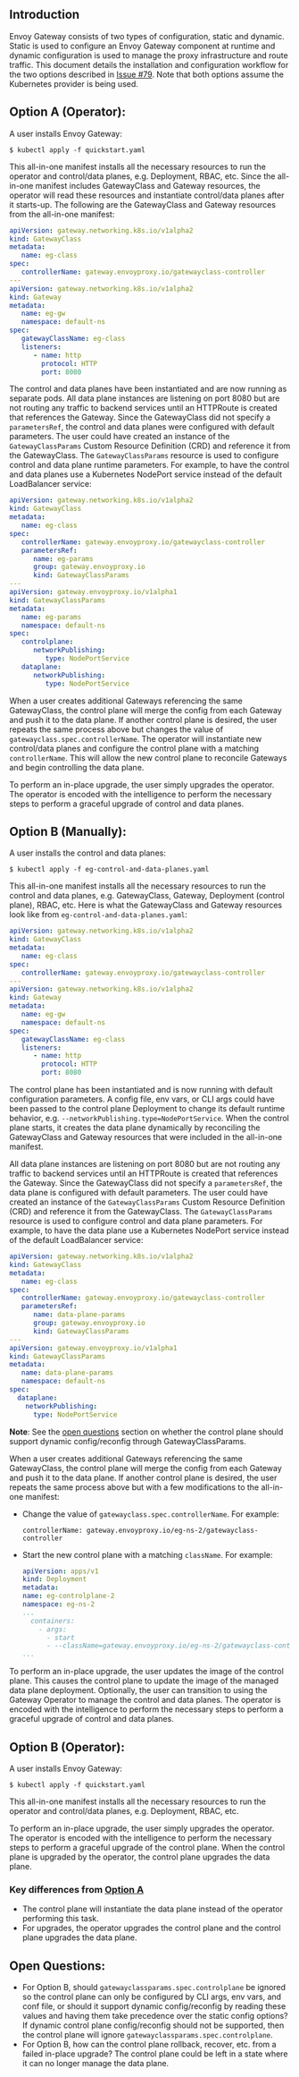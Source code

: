 ## Introduction

Envoy Gateway consists of two types of configuration, static and dynamic. Static is used to configure an Envoy Gateway
component at runtime and dynamic configuration is used to manage the proxy infrastructure and route traffic. This
document details the installation and configuration workflow for the two options described in [Issue #79][79]. Note that
both options assume the Kubernetes provider is being used.

## Option A (Operator):

A user installs Envoy Gateway:
```shell
$ kubectl apply -f quickstart.yaml
```

This all-in-one manifest installs all the necessary resources to run the operator and control/data planes, e.g.
Deployment, RBAC, etc. Since the all-in-one manifest includes GatewayClass and Gateway resources, the operator will
read these resources and instantiate control/data planes after it starts-up. The following are the GatewayClass and
Gateway resources from the all-in-one manifest:
```yaml
apiVersion: gateway.networking.k8s.io/v1alpha2
kind: GatewayClass
metadata:
   name: eg-class
spec:
   controllerName: gateway.envoyproxy.io/gatewayclass-controller
---
apiVersion: gateway.networking.k8s.io/v1alpha2
kind: Gateway
metadata:
   name: eg-gw
   namespace: default-ns
spec:
   gatewayClassName: eg-class
   listeners:
      - name: http
        protocol: HTTP
        port: 8080
```

The control and data planes have been instantiated and are now running as separate pods. All data plane instances are
listening on port 8080 but are not routing any traffic to backend services until an HTTPRoute is created that references
the Gateway. Since the GatewayClass did not specify a `parametersRef`, the control and data planes were configured with
default parameters. The user could have created an instance of the `GatewayClassParams` Custom Resource Definition (CRD)
and reference it from the GatewayClass. The `GatewayClassParams` resource is used to configure control and data plane
runtime parameters. For example, to have the control and data planes use a Kubernetes NodePort service instead of the
default LoadBalancer service:
```yaml
apiVersion: gateway.networking.k8s.io/v1alpha2
kind: GatewayClass
metadata:
   name: eg-class
spec:
   controllerName: gateway.envoyproxy.io/gatewayclass-controller
   parametersRef:
      name: eg-params
      group: gateway.envoyproxy.io
      kind: GatewayClassParams
---
apiVersion: gateway.envoyproxy.io/v1alpha1
kind: GatewayClassParams
metadata:
   name: eg-params
   namespace: default-ns
spec:
   controlplane:
      networkPublishing:
         type: NodePortService
   dataplane:
      networkPublishing:
         type: NodePortService
```

When a user creates additional Gateways referencing the same GatewayClass, the control plane will merge the config from
each Gateway and push it to the data plane. If another control plane is desired, the user repeats the same process above
but changes the value of `gatewayclass.spec.controllerName`. The operator will instantiate new control/data planes and
configure the control plane with a matching `controllerName`. This will allow the new control plane to reconcile
Gateways and begin controlling the data plane.

To perform an in-place upgrade, the user simply upgrades the operator. The operator is encoded with the intelligence to
perform the necessary steps to perform a graceful upgrade of control and data planes.

## Option B (Manually):

A user installs the control and data planes:
```shell
$ kubectl apply -f eg-control-and-data-planes.yaml
```
This all-in-one manifest installs all the necessary resources to run the control and data planes, e.g. GatewayClass,
Gateway, Deployment (control plane), RBAC, etc. Here is what the GatewayClass and Gateway resources look like from
`eg-control-and-data-planes.yaml`:
```yaml
apiVersion: gateway.networking.k8s.io/v1alpha2
kind: GatewayClass
metadata:
   name: eg-class
spec:
   controllerName: gateway.envoyproxy.io/gatewayclass-controller
---
apiVersion: gateway.networking.k8s.io/v1alpha2
kind: Gateway
metadata:
   name: eg-gw
   namespace: default-ns
spec:
   gatewayClassName: eg-class
   listeners:
      - name: http
        protocol: HTTP
        port: 8080
```

The control plane has been instantiated and is now running with default configuration parameters. A config file, env
vars, or CLI args could have been passed to the control plane Deployment to change its default runtime behavior, e.g.
`--networkPublishing.type=NodePortService`. When the control plane starts, it creates the data plane dynamically by
reconciling the GatewayClass and Gateway resources that were included in the all-in-one manifest.

All data plane instances are listening on port 8080 but are not routing any traffic to backend services until an
HTTPRoute is created that references the Gateway. Since the GatewayClass did not specify a `parametersRef`, the data
plane is configured with default parameters. The user could have created an instance of the `GatewayClassParams` Custom
Resource Definition (CRD) and reference it from the GatewayClass. The `GatewayClassParams` resource is used to configure
control and data plane parameters. For example, to have the data plane use a Kubernetes NodePort service instead of the
default LoadBalancer service:
```yaml
apiVersion: gateway.networking.k8s.io/v1alpha2
kind: GatewayClass
metadata:
   name: eg-class
spec:
   controllerName: gateway.envoyproxy.io/gatewayclass-controller
   parametersRef:
      name: data-plane-params
      group: gateway.envoyproxy.io
      kind: GatewayClassParams
---
apiVersion: gateway.envoyproxy.io/v1alpha1
kind: GatewayClassParams
metadata:
   name: data-plane-params
   namespace: default-ns
spec:
  dataplane:
    networkPublishing:
      type: NodePortService
```
__Note__: See the [open questions](#open-questions) section on whether the control plane should support dynamic
config/reconfig through GatewayClassParams.

When a user creates additional Gateways referencing the same GatewayClass, the control plane will merge the config from
each Gateway and push it to the data plane. If another control plane is desired, the user repeats the same process above
but with a few modifications to the all-in-one manifest:
- Change the value of `gatewayclass.spec.controllerName`. For example:
  ```
  controllerName: gateway.envoyproxy.io/eg-ns-2/gatewayclass-controller
  ```
- Start the new control plane with a matching `className`. For example:
  ```yaml
  apiVersion: apps/v1
  kind: Deployment
  metadata:
  name: eg-controlplane-2
  namespace: eg-ns-2
  ...
    containers:
      - args:
        - start
        - --className=gateway.envoyproxy.io/eg-ns-2/gatewayclass-controller
  ...
   ```

To perform an in-place upgrade, the user updates the image of the control plane. This causes the control plane to update
the image of the managed data plane deployment. Optionally, the user can transition to using the Gateway Operator to
manage the control and data planes. The operator is encoded with the intelligence to perform the necessary steps to
perform a graceful upgrade of control and data planes.

## Option B (Operator):

A user installs Envoy Gateway:
```shell
$ kubectl apply -f quickstart.yaml
```

This all-in-one manifest installs all the necessary resources to run the operator and control/data planes, e.g.
Deployment, RBAC, etc.

To perform an in-place upgrade, the user simply upgrades the operator. The operator is encoded with the intelligence to
perform the necessary steps to perform a graceful upgrade of the control plane. When the control plane is upgraded by
the operator, the control plane upgrades the data plane.

### Key differences from [Option A](#option-a)
- The control plane will instantiate the data plane instead of the operator performing this task.
- For upgrades, the operator upgrades the control plane and the control plane upgrades the data plane.

## Open Questions:
- For Option B, should `gatewayclassparams.spec.controlplane` be ignored so the control plane can only be configured by
  CLI args, env vars, and conf file, or should it support dynamic config/reconfig by reading these values and having
  them take precedence over the static config options? If dynamic control plane config/reconfig should not be supported,
  then the control plane will ignore `gatewayclassparams.spec.controlplane`.
- For Option B, how can the control plane rollback, recover, etc. from a failed in-place upgrade? The control plane
  could be left in a state where it can no longer manage the data plane.

[79]: https://github.com/envoyproxy/gateway/issues/97
